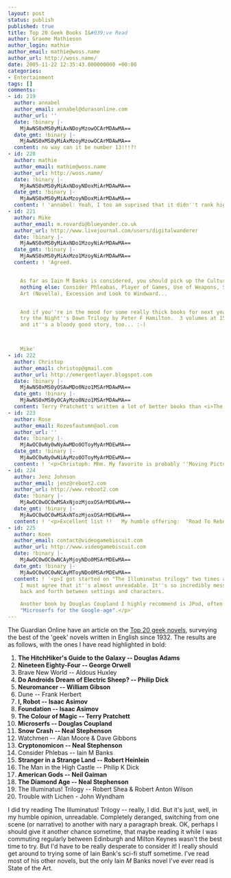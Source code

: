 ```yaml
---
layout: post
status: publish
published: true
title: Top 20 Geek Books I&#039;ve Read
author: Graeme Mathieson
author_login: mathie
author_email: mathie@woss.name
author_url: http://woss.name/
date: 2005-11-22 12:35:43.000000000 +00:00
categories:
- Entertainment
tags: []
comments:
- id: 219
  author: annabel
  author_email: annabel@durasonline.com
  author_url: ''
  date: !binary |-
    MjAwNS0xMS0yMiAxNDoyMzowOCArMDAwMA==
  date_gmt: !binary |-
    MjAwNS0xMS0yMiAxMzoyMzowOCArMDAwMA==
  content: no way can it be number 13!!!?!
- id: 220
  author: mathie
  author_email: mathie@woss.name
  author_url: http://woss.name/
  date: !binary |-
    MjAwNS0xMS0yMiAxNDoyNDoxMiArMDAwMA==
  date_gmt: !binary |-
    MjAwNS0xMS0yMiAxMzoyNDoxMiArMDAwMA==
  content: ! 'annabel: Yeah, I too am suprised that it didn''t rank higher. :-P'
- id: 221
  author: Mike
  author_email: m.rovardi@blueyonder.co.uk
  author_url: http://www.livejournal.com/users/digitalwanderer
  date: !binary |-
    MjAwNS0xMS0yMiAxNDo1MzoyNiArMDAwMA==
  date_gmt: !binary |-
    MjAwNS0xMS0yMiAxMzo1MzoyNiArMDAwMA==
  content: ! 'Agreed.


    As far as Iain M Banks is considered, you should pick up the Culture books, if
    nothing else: Consider Phleabas, Player of Games, Use of Weapons, State of the
    Art (Novella), Excession and Look to Windward...


    And if you''re in the mood for some really thick books for next year''s reading,
    try the Night''s Dawn Trilogy by Peter F Hamilton.  3 volumes at 1500 pages apiece...
    and it''s a bloody good story, too... :-)



    Mike'
- id: 222
  author: Christop
  author_email: christop@gmail.com
  author_url: http://emergentlayer.blogspot.com
  date: !binary |-
    MjAwNS0xMS0yOSAwMDo0Nzo1MSArMDAwMA==
  date_gmt: !binary |-
    MjAwNS0xMS0yOCAyMzo0Nzo1MSArMDAwMA==
  content: Terry Pratchett's written a lot of better books than <i>The Colour of Magic</i>
- id: 223
  author: Rose
  author_email: Rozeofautumn@aol.com
  author_url: ''
  date: !binary |-
    MjAwOC0wNy0wNyAwMDo0OToyMyArMDEwMA==
  date_gmt: !binary |-
    MjAwOC0wNy0wNiAyMzo0OToyMyArMDEwMA==
  content: ! '<p>Christoph: Mhm. My favorite is probably ''Moving Pictures''.</p>'
- id: 224
  author: Jenz Johnson
  author_email: jenz@reboot2.com
  author_url: http://www.reboot2.com
  date: !binary |-
    MjAwOC0wOC0wMSAxNjozMjoxOSArMDEwMA==
  date_gmt: !binary |-
    MjAwOC0wOC0wMSAxNTozMjoxOSArMDEwMA==
  content: ! '<p>Excellent list !!   My humble offering:  "Road To Reboot".</p>'
- id: 225
  author: Koen
  author_email: contact@videogamebiscuit.com
  author_url: http://www.videogamebiscuit.com
  date: !binary |-
    MjAwOC0wOC0wNCAyMjoyNDo0MSArMDEwMA==
  date_gmt: !binary |-
    MjAwOC0wOC0wNCAyMToyNDo0MSArMDEwMA==
  content: ! '<p>I got started on "The Illuminatus trilogy" two times already, but
    I must agree that it''s almost unreadable. It''s so incredibly messy, switching
    back and forth between settings and characters.

    Another book by Douglas Coupland I highly recommend is JPod, often described as
    "Microserfs for the Google-age".</p>'
---
```

The Guardian Online have an article on the <a href="http://blogs.guardian.co.uk/technology/archives/2005/11/09/top_20_geek_novels_the_results.html">Top 20 geek novels</a>, surveying the best of the 'geek' novels written in English since 1932.  The results are as follows, with the ones I have read highlighted in bold:

<ol class="compact">
<li><strong>The HitchHiker's Guide to the Galaxy -- Douglas Adams</strong></li>
<li><strong>Nineteen Eighty-Four -- George Orwell</strong></li>
<li>Brave New World -- Aldous Huxley</li>
<li><strong>Do Androids Dream of Electric Sheep? -- Philip Dick</strong></li>
<li><strong>Neuromancer -- William Gibson</strong></li>
<li>Dune -- Frank Herbert</li>
<li><strong>I, Robot -- Isaac Asimov</strong></li>
<li><strong>Foundation -- Isaac Asimov</strong></li>
<li><strong>The Colour of Magic -- Terry Pratchett</strong></li>
<li><strong>Microserfs -- Douglas Coupland</strong></li>
<li><strong>Snow Crash -- Neal Stephenson</strong></li>
<li>Watchmen -- Alan Moore & Dave Gibbons</li>
<li><strong>Cryptonomicon -- Neal Stephenson</strong></li>
<li>Consider Phlebas -- Iain M Banks</li>
<li><strong>Stranger in a Strange Land -- Robert Heinlein</strong></li>
<li>The Man in the High Castle -- Philip K Dick</li>
<li><strong>American Gods -- Neil Gaiman</strong></li>
<li><strong>The Diamond Age -- Neal Stephenson</strong></li>
<li>The Illuminatus! Trilogy -- Robert Shea & Robert Anton Wilson</li>
<li>Trouble with Lichen - John Wyndham</li>
</ol>

I did try reading The Illuminatus! Trilogy -- really, I did.  But it's just, well, in my humble opinion, unreadable.  Completely deranged, switching from one scene (or narrative) to another with nary a paragraph break.  OK, perhaps I should give it another chance sometime, that maybe reading it while I was commuting regularly between Edinburgh and Milton Keynes wasn't the best time to try.  But I'd have to be really desperate to consider it!  I really should get around to trying some of Iain Bank's sci-fi stuff sometime.  I've read most of his other novels, but the only Iain <em>M</em> Banks novel I've ever read is State of the Art.
